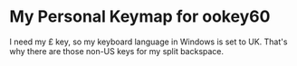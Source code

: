 # My Personal Keymap for ookey60

I need my £ key, so my keyboard language in Windows is set to UK. That's why there are those non-US keys for my split backspace.